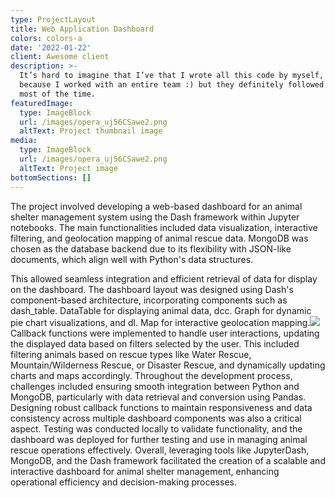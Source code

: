 ```yaml
---
type: ProjectLayout
title: Web Application Dashboard
colors: colors-a
date: '2022-01-22'
client: Awesome client
description: >-
  It’s hard to imagine that I’ve that I wrote all this code by myself, probably
  because I worked with an entire team :) but they definitely followed my lead
  most of the time.
featuredImage:
  type: ImageBlock
  url: /images/opera_uj56CSawe2.png
  altText: Project thumbnail image
media:
  type: ImageBlock
  url: /images/opera_uj56CSawe2.png
  altText: Project image
bottomSections: []
---
```

The project involved developing a web-based dashboard for an animal shelter management system using the Dash framework within Jupyter notebooks. The main functionalities included data visualization, interactive filtering, and geolocation mapping of animal rescue data. MongoDB was chosen as the database backend due to its flexibility with JSON-like documents, which align well with Python's data structures.

This allowed seamless integration and efficient retrieval of data for display on the dashboard. The dashboard layout was designed using Dash's component-based architecture, incorporating components such as dash\_table. DataTable for displaying animal data, dcc. Graph for dynamic pie chart visualizations, and dl. Map for interactive geolocation mapping.![](https://preview--chloerbrit-930a6.stackbit.dev/images/opera_41PoCfSgDK.png) Callback functions were implemented to handle user interactions, updating the displayed data based on filters selected by the user. This included filtering animals based on rescue types like Water Rescue, Mountain/Wilderness Rescue, or Disaster Rescue, and dynamically updating charts and maps accordingly. Throughout the development process, challenges included ensuring smooth integration between Python and MongoDB, particularly with data retrieval and conversion using Pandas. Designing robust callback functions to maintain responsiveness and data consistency across multiple dashboard components was also a critical aspect. Testing was conducted locally to validate functionality, and the dashboard was deployed for further testing and use in managing animal rescue operations effectively. Overall, leveraging tools like JupyterDash, MongoDB, and the Dash framework facilitated the creation of a scalable and interactive dashboard for animal shelter management, enhancing operational efficiency and decision-making processes.
